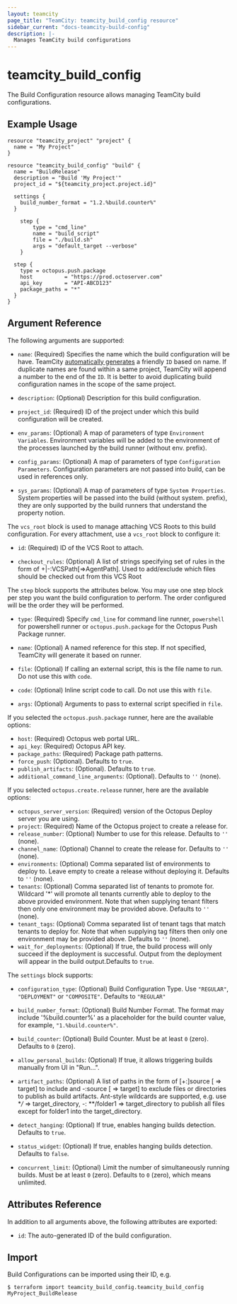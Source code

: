 ```yaml
---
layout: teamcity
page_title: "TeamCity: teamcity_build_config resource"
sidebar_current: "docs-teamcity-build-config"
description: |-
  Manages TeamCity build configurations
---
```


# teamcity\_build\_config

The Build Configuration resource allows managing TeamCity build configurations.

## Example Usage

```hcl
resource "teamcity_project" "project" {
  name = "My Project"
}

resource "teamcity_build_config" "build" {
  name = "BuildRelease"
  description = "Build 'My Project'"
  project_id = "${teamcity_project.project.id}"

  settings {
    build_number_format = "1.2.%build.counter%"
  }

	step {
		type = "cmd_line"
		name = "build_script"
		file = "./build.sh"
		args = "default_target --verbose"
	}

  step {
    type = octopus.push.package
    host          = "https://prod.octoserver.com"
    api_key       = "API-ABCD123"
    package_paths = "*"
  }
}
```

## Argument Reference

The following arguments are supported:

* `name`: (Required) Specifies the name which the build configuration will be have. TeamCity [automatically generates](https://confluence.jetbrains.com/display/TCD18/Identifier) a friendly `ID`  based on name. If duplicate names are found within a same project, TeamCity will append a number to the end of the `ID`. It is better to avoid duplicating build configuration names in the scope of the same project.

* `description`: (Optional) Description for this build configuration.

* `project_id`: (Required) ID of the project under which this build configuration will be created.

* `env_params`: (Optional) A map of parameters of type `Environment Variables`. Environment variables will be added to the environment of the processes launched by the build runner (without env. prefix).

* `config_params`: (Optional) A map of parameters of type `Configuration Parameters`. Configuration parameters are not passed into build, can be used in references only.

* `sys_params`: (Optional) A map of parameters of type `System Properties`. System properties will be passed into the build (without system. prefix), they are only supported by the build runners that understand the property notion.

The `vcs_root` block is used to manage attaching VCS Roots to this build configuration. For every attachment, use a `vcs_root` block to configure it:

* `id`: (Required) ID of the VCS Root to attach.

* `checkout_rules`: (Optional) A list of strings specifying set of rules in the form of +|-:VCSPath\[\=\>AgentPath\]. Used to add/exclude which files should be checked out from this VCS Root

The `step` block supports the attributes below. You may use one step block per step you want the build configuration to perform. The order configured will be the order they will be performed.

* `type`: (Required) Specify `cmd_line` for command line runner, `powershell` for powershell runner or `octopus.push.package` for the Octopus Push Package runner.

* `name`: (Optional) A named reference for this step. If not specified, TeamCity will generate it based on runner.

* `file`: (Optional) If calling an external script, this is the file name to run. Do not use this with `code`.

* `code`: (Optional) Inline script code to call. Do not use this with `file`.

* `args`: (Optional) Arguments to pass to external script specified in `file`.

If you selected the `octopus.push.package` runner, here are the available options:

* `host`: (Required) Octopus web portal URL.
* `api_key`: (Required) Octopus API key.
* `package_paths`: (Required) Package path patterns.
* `force_push`: (Optional).  Defaults to `true`.
* `publish_artifacts`: (Optional). Defaults to `true`.
* `additional_command_line_arguments`: (Optional). Defaults to `''` (none).

If you selected `octopus.create.release` runner, here are the available options:

* `octopus_server_version`: (Required) version of the Octopus Deploy server you are using.
* `project`: (Required) Name of the Octopus project to create a release for.
* `release_number`: (Optional) Number to use for this release. Defaults to `''` (none).
* `channel_name`: (Optional) Channel to create the release for. Defaults to `''` (none).
* `environments`: (Optional) Comma separated list of environments to deploy to. Leave empty to create a release without
  deploying it.  Defaults to `''` (none).
* `tenants`: (Optional) Comma separated list of tenants to promote for. Wildcard '*' will promote all tenants currently
  able to deploy to the above provided environment. Note that when supplying tenant filters then only one environment
  may be provided above. Defaults to `''` (none).
* `tenant_tags`: (Optional) Comma separated list of tenant tags that match tenants to deploy for. Note that when
  supplying tag filters then only one environment may be provided above. Defaults to `''` (none).
* `wait_for_deployments`: (Optional) If true, the build process will only succeed if the deployment is successful.
  Output from the deployment will appear in the build output.Defaults to `true`.

The `settings` block supports:

* `configuration_type`: (Optional) Build Configuration Type. Use `"REGULAR"`, `"DEPLOYMENT"` or `"COMPOSITE"`. Defaults to `"REGULAR"`

* `build_number_format`: (Optional) Build Number Format. The format may include '%build.counter%' as a placeholder for the build counter value, for example, `"1.%build.counter%"`.

* `build_counter`: (Optional) Build Counter. Must be at least `0` (zero). Defaults to `0` (zero).

* `allow_personal_builds`: (Optional) If true, it allows triggering builds manually from UI in "Run...".

* `artifact_paths`: (Optional) A list of paths in the form of [+:]source [ => target] to include and -:source [ => target] to exclude files or directories to publish as build artifacts. Ant-style wildcards are supported, e.g. use **/* => target_directory, -: **/folder1 => target_directory to publish all files except for folder1 into the target_directory.

* `detect_hanging`: (Optional) If true, enables hanging builds detection. Defaults to `true`.

* `status_widget`: (Optional) If true, enables hanging builds detection. Defaults to `false`.

* `concurrent_limit`: (Optional) Limit the number of simultaneously running builds. Must be at least `0` (zero). Defaults to `0` (zero), which means unlimited.

## Attributes Reference
In addition to all arguments above, the following attributes are exported:

* `id`: The auto-generated ID of the build configuration.

## Import
Build Configurations can be imported using their ID, e.g.

```
$ terraform import teamcity_build_config.teamcity_build_config MyProject_BuildRelease
```
